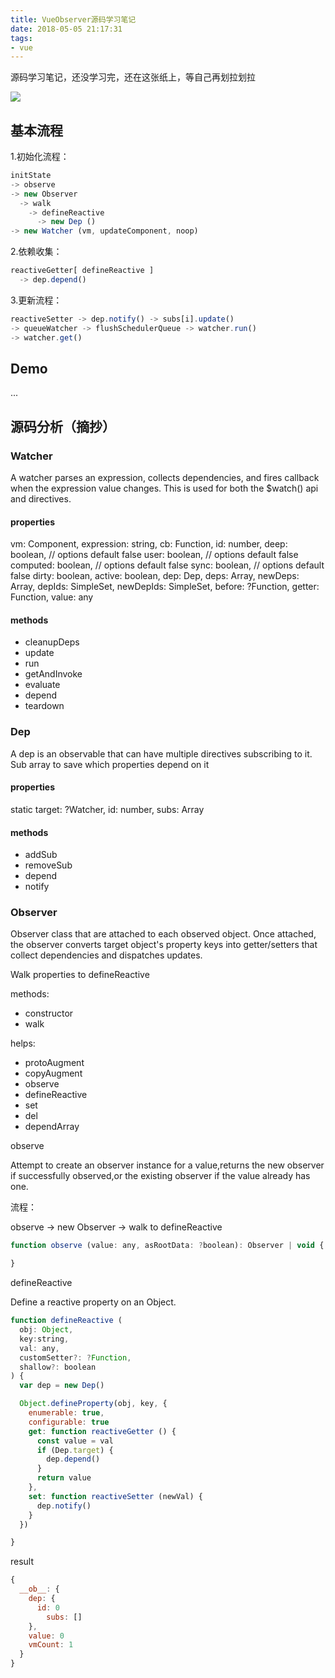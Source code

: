 ```yaml
---
title: VueObserver源码学习笔记
date: 2018-05-05 21:17:31
tags: 
- vue
---
```

源码学习笔记，还没学习完，还在这张纸上，等自己再划拉划拉

![](/images/note-vue.jpg)

## 基本流程

1.初始化流程：

```javascript
initState
-> observe
-> new Observer
  -> walk
    -> defineReactive
      -> new Dep ()
-> new Watcher (vm, updateComponent, noop)
```

2.依赖收集：

```javascript
reactiveGetter[ defineReactive ] 
  -> dep.depend()
```

3.更新流程：

```javascript
reactiveSetter -> dep.notify() -> subs[i].update()
-> queueWatcher -> flushSchedulerQueue -> watcher.run()
-> watcher.get()
```

## Demo

...

## 源码分析（摘抄）

### Watcher

A watcher parses an expression, collects dependencies, and fires callback when the expression value changes. This is used for both the $watch() api and directives.

#### properties

vm: Component,
expression: string,
cb: Function,
id: number,
deep: boolean, // options default false
user: boolean, // options default false
computed: boolean, // options default false
sync: boolean, // options default false
dirty: boolean,
active: boolean,
dep: Dep,
deps: Array<Dep>,
newDeps: Array<Dep>,
depIds: SimpleSet,
newDepIds: SimpleSet,
before: ?Function,
getter: Function,
value: any

#### methods

- cleanupDeps
- update
- run
- getAndInvoke
- evaluate
- depend
- teardown

### Dep

A dep is an observable that can have multiple directives subscribing to it. Sub array to save which properties depend on it

#### properties

static target: ?Watcher,
id: number,
subs: Array<Watcher>

#### methods

- addSub
- removeSub
- depend
- notify

### Observer

Observer class that are attached to each observed object. Once attached, the observer converts target object's property keys into getter/setters that collect dependencies and dispatches updates.

Walk properties to defineReactive

methods:

- constructor
- walk

helps:

- protoAugment
- copyAugment
- observe
- defineReactive
- set
- del
- dependArray

observe

Attempt to create an observer instance for a value,returns the new observer if successfully observed,or the existing observer if the value already has one.

流程：

observe
 -> new Observer
 -> walk to defineReactive

```javascript
function observe (value: any, asRootData: ?boolean): Observer | void {

}
```

defineReactive

Define a reactive property on an Object.

```javascript
function defineReactive (
  obj: Object,
  key:string,
  val: any,
  customSetter?: ?Function,
  shallow?: boolean
) {
  var dep = new Dep()

  Object.defineProperty(obj, key, {
    enumerable: true,
    configurable: true
    get: function reactiveGetter () {
      const value = val
      if (Dep.target) {
        dep.depend()
      }
      return value
    },
    set: function reactiveSetter (newVal) {
      dep.notify()
    }
  })

}
```

result

```javascript
{
  __ob__: {
    dep: {
      id: 0
        subs: []
    },
    value: 0
    vmCount: 1
  }
}
```